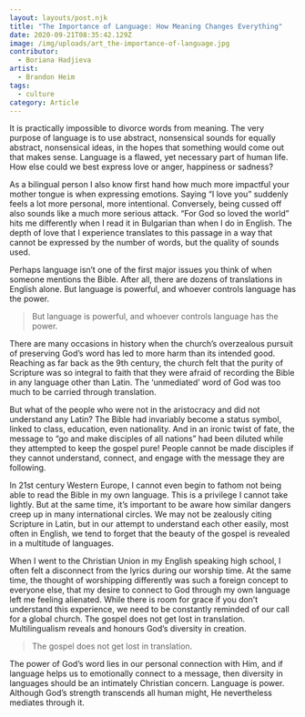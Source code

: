 ```yaml
---
layout: layouts/post.njk
title: "The Importance of Language: How Meaning Changes Everything"
date: 2020-09-21T08:35:42.129Z
image: /img/uploads/art_the-importance-of-language.jpg
contributor:
  - Boriana Hadjieva
artist:
  - Brandon Heim
tags:
  - culture
category: Article
---
```

It is practically impossible to divorce words from meaning. The very purpose of language is to use abstract, nonsensical sounds for equally abstract, nonsensical ideas, in the hopes that something would come out that makes sense. Language is a flawed, yet necessary part of human life. How else could we best express love or anger, happiness or sadness?

As a bilingual person I also know first hand how much more impactful your mother tongue is when expressing emotions. Saying “I love you” suddenly feels a lot more personal, more intentional. Conversely, being cussed off also sounds like a much more serious attack. “For God so loved the world” hits me differently when I read it in Bulgarian than when I do in English. The depth of love that I experience translates to this passage in a way that cannot be expressed by the number of words, but the quality of sounds used.

Perhaps language isn’t one of the first major issues you think of when someone mentions the Bible. After all, there are dozens of translations in English alone. But language is powerful, and whoever controls language has the power.

> But language is powerful, and whoever controls language has the power.

There are many occasions in history when the church’s overzealous pursuit of preserving God’s word has led to more harm than its intended good. Reaching as far back as the 9th century, the church felt that the purity of Scripture was so integral to faith that they were afraid of recording the Bible in any language other than Latin. The ‘unmediated’ word of God was too much to be carried through translation.

But what of the people who were not in the aristocracy and did not understand any Latin? The Bible had invariably become a status symbol, linked to class, education, even nationality. And in an ironic twist of fate, the message to “go and make disciples of all nations” had been diluted while they attempted  to keep the gospel pure! People cannot be made disciples if they cannot understand, connect, and engage with the message they are following.

In 21st century Western Europe, I cannot even begin to fathom not being able to read the Bible in my own language. This is a privilege I cannot take lightly. But at the same time, it’s important to be aware how similar dangers creep up in many international circles. We may not be zealously citing Scripture in Latin, but in our attempt to understand each other easily, most often in English, we tend to forget that the beauty of the gospel is revealed in a multitude of languages.

When I went to the Christian Union in my English speaking high school, I often felt a disconnect from the lyrics during our worship time. At the same time, the thought of worshipping differently was such a foreign concept to everyone else, that my desire to connect to God through my own language left me feeling alienated. While there is room for grace if you don’t understand this experience, we need to be constantly reminded of our call for a global church. The gospel does not get lost in translation. Multilingualism reveals and honours God’s diversity in creation.

> The gospel does not get lost in translation.

The power of God’s word lies in our personal connection with Him, and if language helps us to emotionally connect to a message, then diversity in languages should be an intimately Christian concern. Language is power. Although God’s strength transcends all human might, He nevertheless mediates through it.